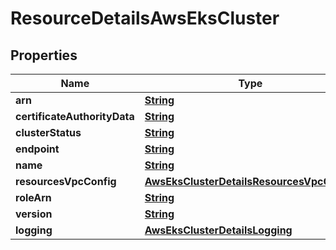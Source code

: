 

# ResourceDetailsAwsEksCluster


## Properties

| Name | Type | Description | Notes |
|------------ | ------------- | ------------- | -------------|
|**arn** | [**String**](String.md) |  |  [optional] |
|**certificateAuthorityData** | [**String**](String.md) |  |  [optional] |
|**clusterStatus** | [**String**](String.md) |  |  [optional] |
|**endpoint** | [**String**](String.md) |  |  [optional] |
|**name** | [**String**](String.md) |  |  [optional] |
|**resourcesVpcConfig** | [**AwsEksClusterDetailsResourcesVpcConfig**](AwsEksClusterDetailsResourcesVpcConfig.md) |  |  [optional] |
|**roleArn** | [**String**](String.md) |  |  [optional] |
|**version** | [**String**](String.md) |  |  [optional] |
|**logging** | [**AwsEksClusterDetailsLogging**](AwsEksClusterDetailsLogging.md) |  |  [optional] |



